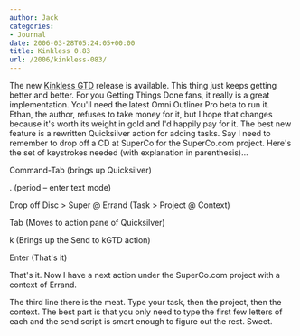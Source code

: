 ```yaml
---
author: Jack
categories:
- Journal
date: 2006-03-28T05:24:05+00:00
title: Kinkless 0.83
url: /2006/kinkless-083/
---
```


The new [Kinkless GTD][1] release is available. This thing just keeps getting better and better. For you Getting Things Done fans, it really is a great implementation. You'll need the latest Omni Outliner Pro beta to run it. Ethan, the author, refuses to take money for it, but I hope that changes because it's worth its weight in gold and I'd happily pay for it. The best new feature is a rewritten Quicksilver action for adding tasks. Say I need to remember to drop off a CD at SuperCo for the SuperCo.com project. Here's the set of keystrokes needed (with explanation in parenthesis)&#8230; 

Command-Tab (brings up Quicksilver) 

. (period &#8211; enter text mode) 

Drop off Disc > Super @ Errand (Task > Project @ Context) 

Tab (Moves to action pane of Quicksilver) 

k (Brings up the Send to kGTD action) 

Enter (That's it) 

That's it. Now I have a next action under the SuperCo.com project with a context of Errand. 

The third line there is the meat. Type your task, then the project, then the context. The best part is that you only need to type the first few letters of each and the send script is smart enough to figure out the rest. Sweet. 

[1]: <http://kinkless.com>